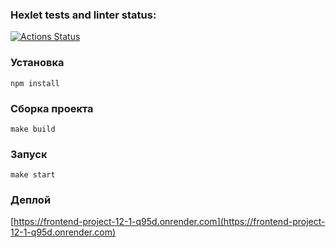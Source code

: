 ### Hexlet tests and linter status:
[![Actions Status](https://github.com/runabal/frontend-project-12/actions/workflows/hexlet-check.yml/badge.svg)](https://github.com/runabal/frontend-project-12/actions)

### Установка
```npm install```

### Сборка проекта
```make build```

### Запуск
```make start```

### Деплой 
[https://frontend-project-12-1-q95d.onrender.com](https://frontend-project-12-1-q95d.onrender.com)
